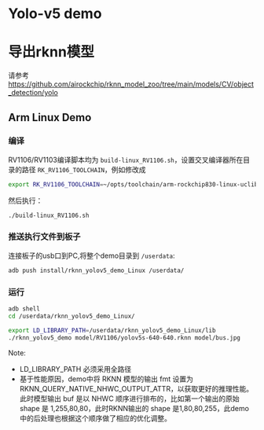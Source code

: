 # Yolo-v5 demo

# 导出rknn模型

请参考 https://github.com/airockchip/rknn_model_zoo/tree/main/models/CV/object_detection/yolo



## Arm Linux Demo

### 编译

RV1106/RV1103编译脚本均为 `build-linux_RV1106.sh`，设置交叉编译器所在目录的路径 `RK_RV1106_TOOLCHAIN`，例如修改成

```sh
export RK_RV1106_TOOLCHAIN=~/opts/toolchain/arm-rockchip830-linux-uclibcgnueabihf/bin/arm-rockchip830-linux-uclibcgnueabihf
```

然后执行：

```sh
./build-linux_RV1106.sh
```

### 推送执行文件到板子

连接板子的usb口到PC,将整个demo目录到 `/userdata`:

```sh
adb push install/rknn_yolov5_demo_Linux /userdata/
```

### 运行

```sh
adb shell
cd /userdata/rknn_yolov5_demo_Linux/

export LD_LIBRARY_PATH=/userdata/rknn_yolov5_demo_Linux/lib
./rknn_yolov5_demo model/RV1106/yolov5s-640-640.rknn model/bus.jpg
```

Note:

- LD_LIBRARY_PATH 必须采用全路径
- 基于性能原因，demo中将 RKNN 模型的输出 fmt 设置为 RKNN_QUERY_NATIVE_NHWC_OUTPUT_ATTR，以获取更好的推理性能。此时模型输出 buf 是以 NHWC 顺序进行排布的，比如第一个输出的原始 shape 是 1,255,80,80，此时RKNN输出的 shape 是1,80,80,255，此demo中的后处理也根据这个顺序做了相应的优化调整。
